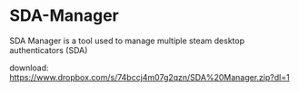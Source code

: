 # SDA-Manager
SDA Manager is a tool used to manage multiple steam desktop authenticators (SDA)

download: 
https://www.dropbox.com/s/74bccj4m07g2qzn/SDA%20Manager.zip?dl=1
